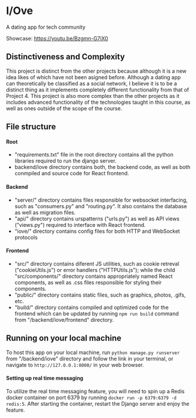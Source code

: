 # I/Ove
A dating app for tech community

Showcase: https://youtu.be/Bzgmn-G7iX0

## Distinctiveness and Complexity
This project is distinct from the other projects because although it is a new idea likes of which have not been asigned before. Although a dating app can theoretically be classified as a social network, I believe it is to be a distinct thing as it implements completely different functionality from that of Project 4.
This project is also more complex than the other projects as it includes advanced functionality of the technologies taught in this course, as well as ones outside of the scope of the course.

## File structure
#### Root
* "requirements.txt" file in the root directory contains all the python libraries required to run the django server.
* backend/iove directory contains both, the backend code, as well as both conmpiled and source code for React frontend.
#### Backend
* "server/" directory contains files responsible for websocket interfacing, such as "consumers.py" and "routing.py". It also contains the database as well as migration files.
* "api/" directory contains urspatterns ("urls.py") as well as API views ("views.py") required to interface with React frontend.
* "iove/" directory contains config files for both HTTP and WebSocket protocols

#### Frontend
* "src/" directory contains diferent JS utilities, such as cookie retreval ("cookieUtils.js") or error handlers ("HTTPUtils.js"); while the child "src/components/" directory contains appropriately named React components, as well as .css files responsible for styling their components.
* "public/" directory contains static files, such as graphics, photos, .gifs, etc.
* "build/" directory contains compiled and optimized code for the frontend which can be updated by running ````npm run build```` command from "/backend/iove/frontend" directory.

## Running on your local machine
To host this app on your local machine, run ````python manage.py runserver```` from "/backend/iove" directory and follow the link in your terminal, or navigate to ````http://127.0.0.1:8000/```` in your web browser.

#### Setting up real time messaging
To utilize the real time messaging feature, you will need to spin up a Redis docker container on port 6379 by running ````docker run -p 6379:6379 -d redis:5````. After starting the container, restart the Django server and enjoy the feature.
